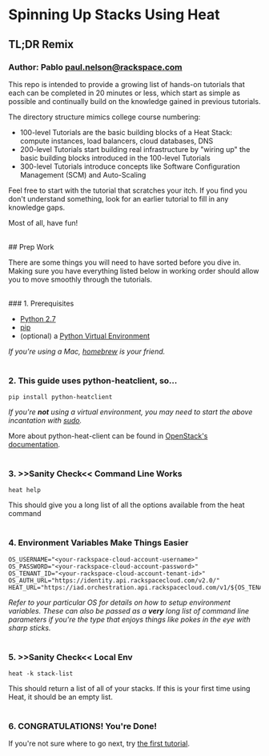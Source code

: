 # Spinning Up Stacks Using Heat
## TL;DR Remix
### Author: Pablo <paul.nelson@rackspace.com>

This repo is intended to provide a growing list of hands-on tutorials that each can be completed in 20 minutes or less, which start as simple as possible and continually build on the knowledge gained in previous tutorials.

The directory structure mimics college course numbering:

  * 100-level Tutorials are the basic building blocks of a Heat Stack: compute instances, load balancers, cloud databases, DNS
  * 200-level Tutorials start building real infrastructure by "wiring up" the basic building blocks introduced in the 100-level Tutorials
  * 300-level Tutorials introduce concepts like Software Configuration Management (SCM) and Auto-Scaling

Feel free to start with the tutorial that scratches your itch. If you find you don't understand something, look for an earlier tutorial to fill in any knowledge gaps.

Most of all, have fun!

</br>
## Prep Work

There are some things you will need to have sorted before you dive in. Making sure you have everything listed below in working order should allow you to move smoothly through the tutorials.

</br>
### 1. Prerequisites

  * <a href="http://www.python.org/download/releases/2.7/" target="_blank">Python 2.7</a>
  * <a href="http://www.pip-installer.org/en/latest/installing.html/" target="_blank">pip</a>
  * (optional) a <a href="http://docs.python-guide.org/en/latest/dev/virtualenvs/" target="_blank">Python Virtual Environment</a>

_If you're using a Mac, <a href="http://brew.sh/" target="\_blank">homebrew</a> is your friend._
</br>
</br>
### 2. This guide uses python-heatclient, so...

```shell
pip install python-heatclient
```

_If you're **not** using a virtual environment, you may need to start the above incantation with <a href="http://xkcd.com/149/" target="_blank">sudo</a>._

More about python-heat-client can be found in <a href="http://docs.openstack.org/developer/python-heatclient/" target="_blank">OpenStack's documentation</a>.
</br>
</br>
### 3. >>Sanity Check<< Command Line Works

```shell
heat help
```

This should give you a long list of all the options available from the heat command
</br>
</br>
### 4. Environment Variables Make Things Easier

```shell
OS_USERNAME="<your-rackspace-cloud-account-username>"
OS_PASSWORD="<your-rackspace-cloud-account-password>"
OS_TENANT_ID="<your-rackspace-cloud-account-tenant-id>"
OS_AUTH_URL="https://identity.api.rackspacecloud.com/v2.0/"
HEAT_URL="https://iad.orchestration.api.rackspacecloud.com/v1/${OS_TENANT_ID}"
```

_Refer to your particular OS for details on how to setup environment variables. These can also be passed as a **very** long list of command line parameters if you're the type that enjoys things like pokes in the eye with sharp sticks._
</br>
</br>
### 5. >>Sanity Check<< Local Env

```shell
heat -k stack-list
```

This should return a list of all of your stacks. If this is your first time using Heat, it should be an empty list.
</br>
</br>
### 6. CONGRATULATIONS! You're Done!

If you're not sure where to go next, try [the first tutorial](/101.Hello-Compute).
